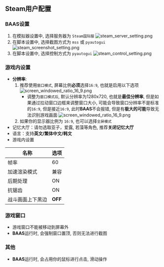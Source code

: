 ## Steam用户配置

### **BAAS**设置
1. 在模拟器设置中, 选择服务器为 `Steam国际服`
    ![steam_server_setting.png](/assets/steam/BAAS_setting_game_server_steam_global.png)
2. 在脚本设置中, 选择截图方式为 `mss` 或 `pyautogui`
    ![steam_screenshot_setting.png](/assets/steam/BAAS_setting_screenshot_method_mss_or_pyautogui.png)
3. 在脚本设置中, 选择控制方式为 `pyautogui`
    ![steam_control_setting.png](/assets/steam/BAAS_setting_control_method_pyautogui.png)

### 游戏内设置
- **分辨率**: 
    1. 推荐使用`窗口模式`, 屏幕比例**必须**选择`16:9`, 也就是启用以下选项
        ![screen_windowed_ratio_16_9.png](/assets/steam/setting_screen_windowed_ratio_16_9.png)
        - 调整为`窗口模式后`, 默认分辨率为1280x720, 也就是**最佳分辨率**, 但是如果通过拉动窗口边框来调整窗口大小, 可能会导致窗口分辨率不是标准的`16:9`, 但是接近`16:9`, 此时**BAAS**不会报错, 但是有**极大的可能**导致无法识别游戏画面
            ![screen_windowed_ratio_16_9.png](/assets/steam/BAAS_log_screen_ratio_not_16_9.png)
    2. 如果你的显示器比例为 `16:9`, 也可以选择`全屏模式`
- 记忆大厅：请勿选取亚子，爱露, 若藻等角色, 推荐**关闭记忆大厅**
- 语言：支持**英文/繁体中文/韩文**
- 游戏内设置

| 名称       | 选项      |
|----------|---------|
| 帧率       | 60      |
| 加速渲染模式   | 兼容      |
| 后期处理     | ON      |
| 抗锯齿      | ON      |
| 战斗画面上下黑边 | **OFF** |

### 游戏窗口
- 游戏窗口不能被移动到屏幕外
- **BAAS**运行时, 会强制窗口置顶, 否则无法进行截图

### 其他
- **BAAS**运行时, 会占用你的鼠标进行点击, 滑动操作
